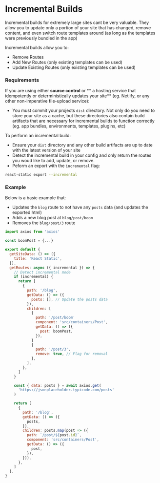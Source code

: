# Incremental Builds

Incremental builds for extremely large sites cant be very valuable. They allow you to update only a portion of your site that has changed, remove content, and even switch route templates around (as long as the templates were previously bundled in the app)

Incremental builds allow you to:

- Remove Routes
- Add New Routes (only existing templates can be used)
- Update Existing Routes (only existing templates can be used)

### Requirements

If you are using either **source control** or ** a hosting service that idempotently or deterministically updates your site** (eg. Netlify, or any other non-imperative file-upload service):

- You must commit your projects `dist` directory. Not only do you need to store your site as a cache, but these directories also contain build artifacts that are necessary for incremental builds to function correctly (eg. app bundles, environments, templates, plugins, etc)

To perform an incremental build:

- Ensure your `dist` directory and any other build artifacts are up to date with the latest version of your site
- Detect the incremental build in your config and only return the routes you woud like to add, update, or remove.
- Peform an export with the `incremental` flag:

```sh
react-static export --incremental
```

### Example

Below is a basic example that:

- Updates the `blog` route to not have any `posts` data (and updates the exported html)
- Adds a new blog post at `blog/post/boom`
- Removes the `blog/post/3` route

```javascript
import axios from 'axios'

const boomPost = {...}

export default {
  getSiteData: () => ({
    title: 'React Static',
  }),
  getRoutes: async ({ incremental }) => {
    // Detect incremental mode
    if (incremental) {
      return [
        {
          path: '/blog',
          getData: () => ({
            posts: [], // Update the posts data
          }),
          children: [
            {
              path: '/post/boom'
              component: 'src/containers/Post',
              getData: () => ({
                post: boomPost,
              }),
            }
            {
              path: '/post/3',
              remove: true, // Flag for removal
            },
          ],
        },
      ]
    }

    const { data: posts } = await axios.get(
      'https://jsonplaceholder.typicode.com/posts'
    )

    return [
      {
        path: '/blog',
        getData: () => ({
          posts,
        }),
        children: posts.map(post => ({
          path: `/post/${post.id}`,
          component: 'src/containers/Post',
          getData: () => ({
            post,
          }),
        })),
      },
    ]
  },
}
```
